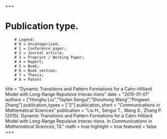 +++
# Publication type.
        # Legend: 
        # 0 = Uncategorized; 
        # 1 = Conference paper; 
        # 2 = Journal article;
        # 3 = Preprint / Working Paper; 
        # 4 = Report; 
        # 5 = Book; 
        # 6 = Book section;
        # 7 = Thesis; 
        # 8 = Patent
title = "Dynamic Transitions and Pattern Formations for a Cahn-Hilliard Model with Long-Range Repulsive Interac-tions"
date = "2015-01-01"
authors = ["Honghu Liu","Taylan Sengul","Shouhong Wang","Pingwen Zhang"]
publication_types = ["2"]
publication_short = "Communications in Mathematical Sciences"
publication = "Liu H., Sengul T., Wang S., Zhang P. (2015). Dynamic Transitions and Pattern Formations for a Cahn-Hilliard Model with Long-Range Repulsive Interac-tions. In _Communications in Mathematical Sciences_, 13."
math = true
highlight = true
featured = false
+++